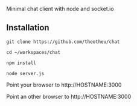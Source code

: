 Minimal chat client with node and socket.io

Installation
------------
```git clone https://github.com/theotheu/chat```

```cd ~/workspaces/chat```

```npm install```

```node server.js```

Point your browser to http://HOSTNAME:3000

Point an other browser to http://HOSTNAME:3000
